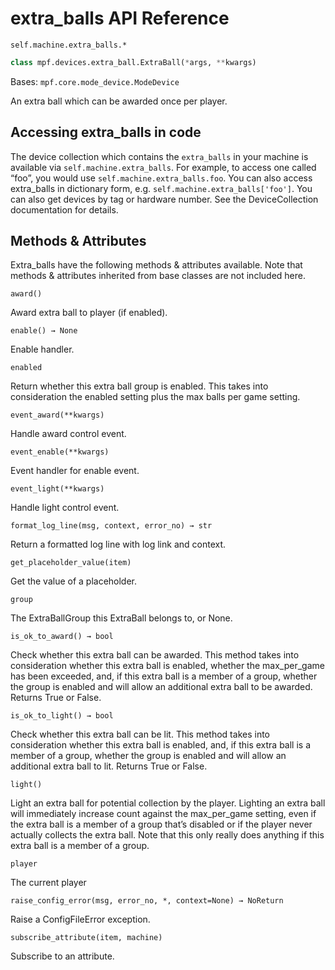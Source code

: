 # extra_balls API Reference

`self.machine.extra_balls.*`

``` python
class mpf.devices.extra_ball.ExtraBall(*args, **kwargs)
```

Bases: `mpf.core.mode_device.ModeDevice`

An extra ball which can be awarded once per player.

## Accessing extra_balls in code

The device collection which contains the `extra_balls` in your machine is available via `self.machine.extra_balls`. For example, to access one called “foo”, you would use `self.machine.extra_balls.foo`. You can also access extra_balls in dictionary form, e.g. `self.machine.extra_balls['foo']`. You can also get devices by tag or hardware number. See the DeviceCollection documentation for details.

## Methods & Attributes

Extra_balls have the following methods & attributes available. Note that methods & attributes inherited from base classes are not included here.

`award()`

Award extra ball to player (if enabled).

`enable() → None`

Enable handler.

`enabled`

Return whether this extra ball group is enabled. This takes into consideration the enabled setting plus the max balls per game setting.

`event_award(**kwargs)`

Handle award control event.

`event_enable(**kwargs)`

Event handler for enable event.

`event_light(**kwargs)`

Handle light control event.

`format_log_line(msg, context, error_no) → str`

Return a formatted log line with log link and context.

`get_placeholder_value(item)`

Get the value of a placeholder.

`group`

The ExtraBallGroup this ExtraBall belongs to, or None.

`is_ok_to_award() → bool`

Check whether this extra ball can be awarded.  This method takes into consideration whether this extra ball is enabled, whether the max_per_game has been exceeded, and, if this extra ball is a member of a group, whether the group is enabled and will allow an additional extra ball to be awarded. Returns True or False.

`is_ok_to_light() → bool`

Check whether this extra ball can be lit. This method takes into consideration whether this extra ball is enabled, and, if this extra ball is a member of a group, whether the group is enabled and will allow an additional extra ball to lit. Returns True or False.

`light()`

Light an extra ball for potential collection by the player. Lighting an extra ball will immediately increase count against the max_per_game setting, even if the extra ball is a member of a group that’s disabled or if the player never actually collects the extra ball. Note that this only really does anything if this extra ball is a member of a group.

`player`

The current player

`raise_config_error(msg, error_no, *, context=None) → NoReturn`

Raise a ConfigFileError exception.

`subscribe_attribute(item, machine)`

Subscribe to an attribute.

